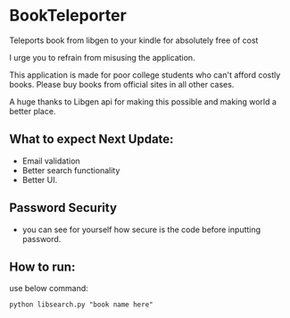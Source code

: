 # BookTeleporter
Teleports book from libgen to your kindle for absolutely free of cost

I urge you to refrain from misusing the application.

This application is made for poor college students who can't afford costly books.
Please buy books from official sites in all other cases.

A huge thanks to Libgen api for making this possible and making world a better place.

## What to expect Next Update:
- Email validation
- Better search functionality
- Better UI.

## Password Security
- you can see for yourself how secure is the code before inputting password. 

## How to run:
use below command:
```
python libsearch.py "book name here"
```
